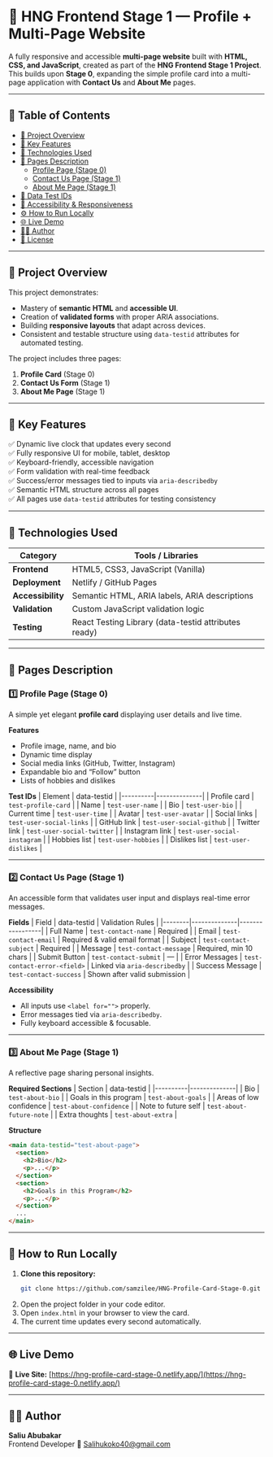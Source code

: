 # 🚀 HNG Frontend Stage 1 — Profile + Multi-Page Website

A fully responsive and accessible **multi-page website** built with **HTML, CSS, and JavaScript**, created as part of the **HNG Frontend Stage 1 Project**.  
This builds upon **Stage 0**, expanding the simple profile card into a multi-page application with **Contact Us** and **About Me** pages.

---

## 🧭 Table of Contents

- [📖 Project Overview](#-project-overview)
- [🧠 Key Features](#-key-features)
- [🧩 Technologies Used](#-technologies-used)
- [📄 Pages Description](#-pages-description)
  - [Profile Page (Stage 0)](#1-profile-page-stage0)
  - [Contact Us Page (Stage 1)](#2-contact-us-page-stage1)
  - [About Me Page (Stage 1)](#3-about-me-page-stage1)
- [🧪 Data Test IDs](#-data-test-ids)
- [🧱 Accessibility & Responsiveness](#-accessibility--responsiveness)
- [⚙️ How to Run Locally](#️-how-to-run-locally)
- [🌐 Live Demo](#-live-demo)
- [👨‍💻 Author](#-author)
- [📎 License](#-license)

---

## 📖 Project Overview

This project demonstrates:

- Mastery of **semantic HTML** and **accessible UI**.
- Creation of **validated forms** with proper ARIA associations.
- Building **responsive layouts** that adapt across devices.
- Consistent and testable structure using `data-testid` attributes for automated testing.

The project includes three pages:

1. **Profile Card** (Stage 0)
2. **Contact Us Form** (Stage 1)
3. **About Me Page** (Stage 1)

---

## 🧠 Key Features

✅ Dynamic live clock that updates every second  
✅ Fully responsive UI for mobile, tablet, desktop  
✅ Keyboard-friendly, accessible navigation  
✅ Form validation with real-time feedback  
✅ Success/error messages tied to inputs via `aria-describedby`  
✅ Semantic HTML structure across all pages  
✅ All pages use `data-testid` attributes for testing consistency

---

## 🧩 Technologies Used

| Category          | Tools / Libraries                                    |
| ----------------- | ---------------------------------------------------- |
| **Frontend**      | HTML5, CSS3, JavaScript (Vanilla)                    |
| **Deployment**    | Netlify / GitHub Pages                               |
| **Accessibility** | Semantic HTML, ARIA labels, ARIA descriptions        |
| **Validation**    | Custom JavaScript validation logic                   |
| **Testing**       | React Testing Library (data-testid attributes ready) |

---

## 📄 Pages Description

### 1️⃣ Profile Page (Stage 0)

A simple yet elegant **profile card** displaying user details and live time.

**Features**

- Profile image, name, and bio
- Dynamic time display
- Social media links (GitHub, Twitter, Instagram)
- Expandable bio and “Follow” button
- Lists of hobbies and dislikes

**Test IDs**
| Element | data-testid |
|----------|--------------|
| Profile card | `test-profile-card` |
| Name | `test-user-name` |
| Bio | `test-user-bio` |
| Current time | `test-user-time` |
| Avatar | `test-user-avatar` |
| Social links | `test-user-social-links` |
| GitHub link | `test-user-social-github` |
| Twitter link | `test-user-social-twitter` |
| Instagram link | `test-user-social-instagram` |
| Hobbies list | `test-user-hobbies` |
| Dislikes list | `test-user-dislikes` |

---

### 2️⃣ Contact Us Page (Stage 1)

An accessible form that validates user input and displays real-time error messages.

**Fields**
| Field | data-testid | Validation Rules |
|--------|--------------|-----------------|
| Full Name | `test-contact-name` | Required |
| Email | `test-contact-email` | Required & valid email format |
| Subject | `test-contact-subject` | Required |
| Message | `test-contact-message` | Required, min 10 chars |
| Submit Button | `test-contact-submit` | — |
| Error Messages | `test-contact-error-<field>` | Linked via `aria-describedby` |
| Success Message | `test-contact-success` | Shown after valid submission |

**Accessibility**

- All inputs use `<label for="">` properly.
- Error messages tied via `aria-describedby`.
- Fully keyboard accessible & focusable.

---

### 3️⃣ About Me Page (Stage 1)

A reflective page sharing personal insights.

**Required Sections**
| Section | data-testid |
|----------|--------------|
| Bio | `test-about-bio` |
| Goals in this program | `test-about-goals` |
| Areas of low confidence | `test-about-confidence` |
| Note to future self | `test-about-future-note` |
| Extra thoughts | `test-about-extra` |

**Structure**

```html
<main data-testid="test-about-page">
  <section>
    <h2>Bio</h2>
    <p>...</p>
  </section>
  <section>
    <h2>Goals in this Program</h2>
    <p>...</p>
  </section>
  ...
</main>
```

---

## 🚀 How to Run Locally

1. **Clone this repository:**
   ```bash
   git clone https://github.com/samzilee/HNG-Profile-Card-Stage-0.git
   ```
2. Open the project folder in your code editor.
3. Open `index.html` in your browser to view the card.
4. The current time updates every second automatically.

---

## 🌐 Live Demo

🔗 **Live Site:** [https://hng-profile-card-stage-0.netlify.app/](https://hng-profile-card-stage-0.netlify.app/)

---

## 👨‍💻 Author

**Saliu Abubakar**  
Frontend Developer
📧 Salihukoko40@gmail.com
